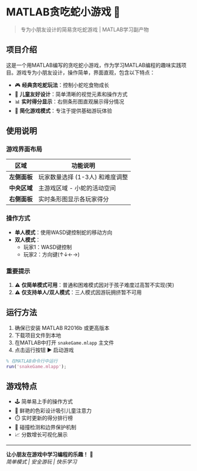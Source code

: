 # MATLAB贪吃蛇小游戏 🐍

> 专为小朋友设计的简易贪吃蛇游戏 | MATLAB学习副产物

## 项目介绍
这是一个用MATLAB编写的贪吃蛇小游戏，作为学习MATLAB编程的趣味实践项目。游戏专为小朋友设计，操作简单，界面直观，包含以下特点：

- 🎮 **经典贪吃蛇玩法**：控制小蛇吃食物成长
- 👶 **儿童友好设计**：简单清晰的视觉元素和操作方式
- 📊 **实时得分显示**：右侧条形图直观展示得分情况
- 🚫 **简化游戏模式**：专注于提供基础游玩体验

## 使用说明

### 游戏界面布局
| 区域 | 功能说明 |
|------|----------|
| **左侧面板** | 玩家数量选择 (1-3人) 和难度调整 |
| **中央区域** | 主游戏区域 - 小蛇的活动空间 |
| **右侧面板** | 实时条形图显示各玩家得分 |

### 操作方式
- **单人模式**：使用WASD键控制蛇的移动方向
- **双人模式**：  
  - 玩家1：WASD键控制  
  - 玩家2：方向键(↑↓←→)

### 重要提示
1. ⚠️ **仅简单模式可用**：普通和困难模式因对于孩子难度过高暂不实现(笑)
2. ⚠️ **仅支持单人/双人模式**：三人模式因游玩拥挤暂不可用

## 运行方法
1. 确保已安装 MATLAB R2016b 或更高版本
2. 下载项目文件到本地
3. 在MATLAB中打开 `snakeGame.mlapp` 主文件
4. 点击运行按钮 ▶️ 启动游戏

```matlab
% 在MATLAB命令行中运行
run('snakeGame.mlapp');
```

## 游戏特点
- 🕹️ 简单易上手的操作方式
- 🌈 鲜艳的色彩设计吸引儿童注意力
- ⏱️ 实时更新的得分排行榜
- 🚦 碰撞检测和边界保护机制
- 📈 分数增长可视化展示

---
**让小朋友在游戏中学习编程的乐趣！** 🎯  
*简单模式 | 安全游玩 | 快乐学习*
